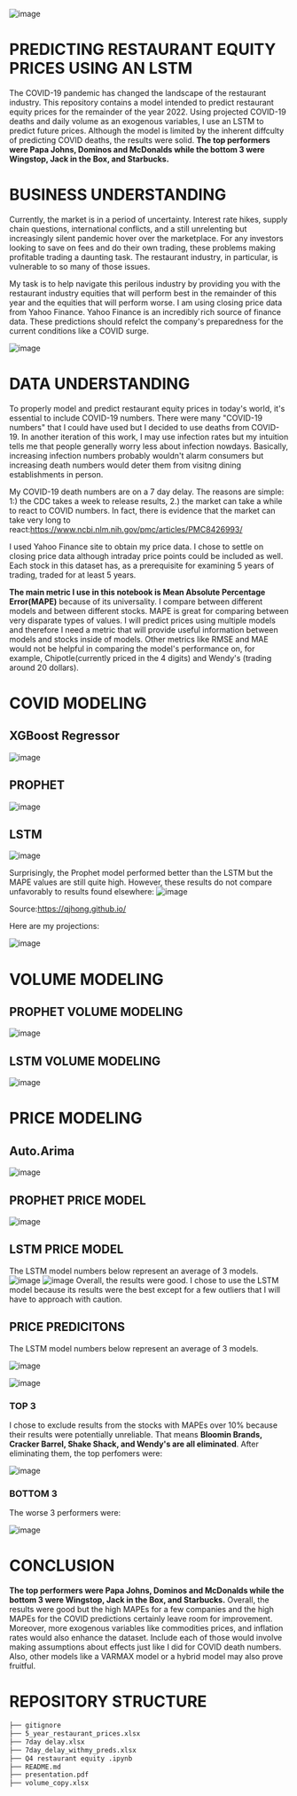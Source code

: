 ![image](https://user-images.githubusercontent.com/101752113/196540084-8af6bf70-e6da-49a6-b1d3-208e423aced9.png)
# PREDICTING RESTAURANT EQUITY PRICES USING AN LSTM
The COVID-19 pandemic has changed the landscape of the restaurant industry. This repository contains a model intended to predict restaurant equity prices for the remainder of the year 2022. Using  projected COVID-19 deaths and daily volume as an exogenous variables, I use an LSTM to predict future prices. Although the model is limited by the inherent diffculty of predicting COVID deaths, the results were solid. **The top performers were  Papa Johns, Dominos and McDonalds while the bottom 3 were Wingstop, Jack in the Box, and Starbucks.** 
# BUSINESS UNDERSTANDING
Currently, the market is in a period of uncertainty. Interest rate hikes, supply chain questions, international conflicts, and a still unrelenting but increasingly silent pandemic hover over the marketplace. For any investors looking to save on fees and do their own trading, these problems making profitable trading a daunting task. The restaurant industry, in particular, is vulnerable to so many of those issues. 

My task is to help navigate this perilous industry by providing you with the restaurant industry equities that will perform best in the remainder of this year and the equities that will perform worse. I am using closing price data from Yahoo Finance. Yahoo Finance is an incredibly rich source of finance data. These predictions should refelct the company's preparedness for the current conditions like a COVID surge.

![image](https://user-images.githubusercontent.com/101752113/196517979-a5b5e470-7498-4dbf-bbca-e486a1f1d0b4.png)
# DATA UNDERSTANDING

To properly model and predict restaurant equity prices in today's world, it's essential to include COVID-19 numbers. There were many "COVID-19 numbers" that I could have used but I decided to use deaths from COVID-19. In another iteration of this work, I may use infection rates but my intuition tells me that people generally worry less about infection nowdays. Basically, increasing infection numbers probably wouldn't alarm consumers but increasing death numbers would deter them from visitng dining establishments in person. 

My COVID-19 death numbers are on a 7 day delay. The reasons are simple: 1:) the CDC takes a week to release results, 2.) the market can take a while to react to COVID numbers. In fact, there is evidence that the market can take very long to react:https://www.ncbi.nlm.nih.gov/pmc/articles/PMC8426993/

I used Yahoo Finance site to obtain my price data. I chose to settle on closing price data although intraday price points could be included as well. Each stock in this dataset has, as a prerequisite for examining 5 years of trading, traded for at least 5 years.

**The main metric I use in this notebook is Mean Absolute Percentage Error(MAPE)** because of its universality. I compare between different models and between different stocks. MAPE is great for comparing between very disparate types of values. I will predict prices using multiple models and therefore I need a metric that will provide useful information between models and stocks inside of models. Other metrics like RMSE and MAE would not be helpful in comparing the model's performance on, for example, Chipotle(currently priced in the 4 digits) and Wendy's (trading around 20 dollars). 

# COVID MODELING

## XGBoost Regressor
![image](https://user-images.githubusercontent.com/101752113/197634962-894adc43-49bb-4f4e-9b0c-a27c20d2df90.png)
## PROPHET

![image](https://user-images.githubusercontent.com/101752113/199979332-84b5c3dc-1a5e-4556-ae52-3ed4748bef1f.png)

## LSTM 

![image](https://user-images.githubusercontent.com/101752113/199972645-9ed1fc42-6ae5-45f4-b4df-19c285771115.png)

Surprisingly, the Prophet model performed better than the LSTM but the  MAPE values are still quite high. However, these results do not compare unfavorably to results found elsewhere:
![image](https://user-images.githubusercontent.com/101752113/196505182-2cfb9325-1b72-4e30-aed9-708ae257abef.png)

Source:https://qjhong.github.io/

Here are my projections:

![image](https://user-images.githubusercontent.com/101752113/196772766-7b716420-23cf-4403-8781-112662a9ef01.png)
#  VOLUME MODELING 
## PROPHET VOLUME MODELING 
![image](https://user-images.githubusercontent.com/101752113/199973166-04fa4617-4932-4498-b206-d219a1190cd9.png)

## LSTM VOLUME MODELING 
![image](https://user-images.githubusercontent.com/101752113/199973634-9ef54af4-3f09-4a9c-8bc2-c99dc79748dc.png)

# PRICE MODELING

## Auto.Arima

![image](https://user-images.githubusercontent.com/101752113/199974904-cbc96946-66ac-45c3-9163-bd574dfdc89e.png)

## PROPHET PRICE MODEL

![image](https://user-images.githubusercontent.com/101752113/199974788-324ceee9-3a3a-4ab7-852e-671d62b36e82.png)

## LSTM PRICE MODEL
The LSTM model numbers below represent an average of 3 models.
![image](https://user-images.githubusercontent.com/101752113/199974609-bdc21833-e10e-49da-939d-1a84811ccd8f.png)
![image](https://user-images.githubusercontent.com/101752113/199974434-5319486d-4969-405b-891e-7aebdff87b58.png)
Overall, the results were good. I chose to use the LSTM model because its results were the best except for a few outliers that I will have to approach with caution.

## PRICE PREDICITONS
The LSTM model numbers below represent an average of 3 models.

![image](https://user-images.githubusercontent.com/101752113/199975528-58e1c6de-bb85-4864-a92d-a8e0a8b6be02.png)

![image](https://user-images.githubusercontent.com/101752113/199975866-68962dee-833a-4fbb-b609-0ee2257c09b0.png)

### TOP 3
I chose to exclude results from the stocks with MAPEs over 10% because their results were potentially unreliable.  That means **Bloomin Brands, Cracker Barrel, Shake Shack, and Wendy's are all eliminated**. After eliminating them, the top perfomers were:

![image](https://user-images.githubusercontent.com/101752113/199976073-641fc4b1-f8c2-4db0-a146-69bc2f0d20a8.png)

### BOTTOM 3
The worse 3 performers were:

![image](https://user-images.githubusercontent.com/101752113/199976246-85966054-bc9d-4be4-addd-dcf76a564a0d.png)

# CONCLUSION
**The top performers were  Papa Johns, Dominos and McDonalds while the bottom 3 were Wingstop, Jack in the Box, and Starbucks.**  Overall, the results were good but the high MAPEs for a few companies and the high MAPEs for the COVID predictions certainly leave room for improvement. Moreover, more exogenous variables like commodities prices, and inflation rates would also enhance the dataset. Include each of those would involve making assumptions about effects just like I did for COVID death numbers. Also, other models like a VARMAX model or a hybrid model may also prove fruitful. 

# REPOSITORY STRUCTURE
```bash
├── gitignore
├── 5_year_restaurant_prices.xlsx
├── 7day delay.xlsx
├── 7day_delay_withmy_preds.xlsx
├── Q4 restaurant equity .ipynb
├── README.md
├── presentation.pdf
├── volume_copy.xlsx
```
